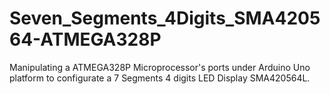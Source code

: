 # Seven_Segments_4Digits_SMA420564-ATMEGA328P
Manipulating a ATMEGA328P Microprocessor's ports under Arduino Uno platform to configurate a 7 Segments 4 digits LED Display SMA420564L.
